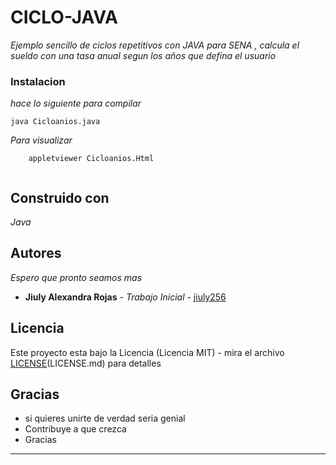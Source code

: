 # CICLO-JAVA

_Ejemplo sencillo de ciclos repetitivos con JAVA para SENA , calcula el sueldo con una tasa anual segun los años que defina el usuario_


### Instalacion


_hace lo siguiente para compilar_

```
java Cicloanios.java

```

_Para visualizar_

```
	appletviewer Cicloanios.Html
		
```


## Construido con

_Java_


## Autores

_Espero que pronto seamos mas_

* **Jiuly Alexandra Rojas** - *Trabajo Inicial* - [jiuly256](https://github.com/jiuly256)


## Licencia

Este proyecto esta bajo la Licencia (Licencia MIT) - mira el archivo [LICENSE](https://github.com/jiuly256/ciclo-java-sena/blob/master/LICENSE)(LICENSE.md) para detalles

## Gracias 

* si quieres unirte de verdad seria genial
* Contribuye a que crezca
* Gracias



---

